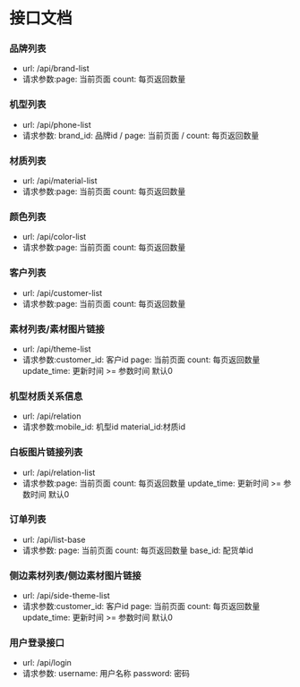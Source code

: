 # 接口文档

### 品牌列表
- url: /api/brand-list
- 请求参数:page: 当前页面 count: 每页返回数量

### 机型列表
- url: /api/phone-list
- 请求参数: brand_id: 品牌id / page: 当前页面 / count: 每页返回数量

### 材质列表
- url: /api/material-list
- 请求参数:page: 当前页面 count: 每页返回数量

### 颜色列表
- url: /api/color-list
- 请求参数:page: 当前页面 count: 每页返回数量

### 客户列表
- url: /api/customer-list
- 请求参数:page: 当前页面 count: 每页返回数量

### 素材列表/素材图片链接
- url: /api/theme-list
- 请求参数:customer_id: 客户id page: 当前页面 count: 每页返回数量 update_time: 更新时间 >= 参数时间 默认0

### 机型材质关系信息
- url: /api/relation
- 请求参数:mobile_id: 机型id  material_id:材质id

### 白板图片链接列表
- url: /api/relation-list
- 请求参数:page: 当前页面 count: 每页返回数量 update_time: 更新时间 >= 参数时间 默认0

### 订单列表
- url: /api/list-base
- 请求参数: page: 当前页面 count: 每页返回数量 base_id: 配货单id

### 侧边素材列表/侧边素材图片链接
- url: /api/side-theme-list
- 请求参数:customer_id: 客户id page: 当前页面 count: 每页返回数量 update_time: 更新时间 >= 参数时间 默认0

### 用户登录接口
- url: /api/login
- 请求参数: username: 用户名称 password: 密码
